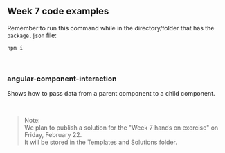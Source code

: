 ## Week 7 code examples

Remember to run this command while in the directory/folder that has the `package.json` file:

```
npm i
```

<br>

### angular-component-interaction

Shows how to pass data from a parent component to a child component. 

<br>

> Note:  
> We plan to publish a solution for the "Week 7 hands on exercise" on Friday, February 22.  
> It will be stored in the Templates and Solutions folder. 

<br>
